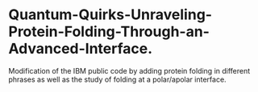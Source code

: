# Quantum-Quirks-Unraveling-Protein-Folding-Through-an-Advanced-Interface.
Modification of the IBM public code by adding protein folding in different phrases as well as the study of folding at a polar/apolar interface.
